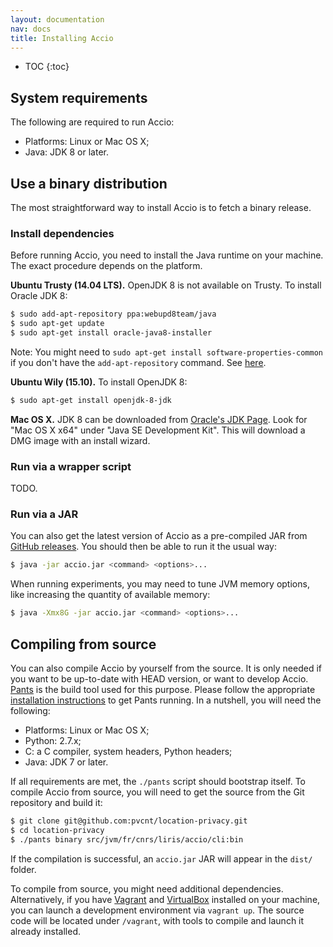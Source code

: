 ```yaml
---
layout: documentation
nav: docs
title: Installing Accio
---
```


* TOC
{:toc}

## System requirements

The following are required to run Accio:

  * Platforms: Linux or Mac OS X;
  * Java: JDK 8 or later.

## Use a binary distribution

The most straightforward way to install Accio is to fetch a binary release.

### Install dependencies

Before running Accio, you need to install the Java runtime on your machine.
The exact procedure depends on the platform.

**Ubuntu Trusty (14.04 LTS).**
OpenJDK 8 is not available on Trusty.
To install Oracle JDK 8:

```bash
$ sudo add-apt-repository ppa:webupd8team/java
$ sudo apt-get update
$ sudo apt-get install oracle-java8-installer
```

Note: You might need to `sudo apt-get install software-properties-common` if you don't have the `add-apt-repository` command.
See [here](http://manpages.ubuntu.com/manpages/wily/man1/add-apt-repository.1.html).

**Ubuntu Wily (15.10).**
To install OpenJDK 8:

```bash
$ sudo apt-get install openjdk-8-jdk
```

**Mac OS X.**
JDK 8 can be downloaded from [Oracle's JDK Page](http://www.oracle.com/technetwork/java/javase/downloads/jdk8-downloads-2133151.html).
Look for "Mac OS X x64" under "Java SE Development Kit".
This will download a DMG image with an install wizard.

### Run via a wrapper script

TODO.

### Run via a JAR

You can also get the latest version of Accio as a pre-compiled JAR from [GitHub releases](https://github.com/pvcnt/location-privacy/releases).
You should then be able to run it the usual way:

```bash
$ java -jar accio.jar <command> <options>...
```

When running experiments, you may need to tune JVM memory options, like increasing the quantity of available memory:

```bash
$ java -Xmx8G -jar accio.jar <command> <options>...
```

## Compiling from source

You can also compile Accio by yourself from the source.
It is only needed if you want to be up-to-date with HEAD version, or want to develop Accio.
[Pants](http://pantsbuild.org) is the build tool used for this purpose.
Please follow the appropriate [installation instructions](http://www.pantsbuild.org/install.html) to get Pants running.
In a nutshell, you will need the following:

  * Platforms: Linux or Mac OS X;
  * Python: 2.7.x;
  * C: a C compiler, system headers, Python headers;
  * Java: JDK 7 or later.

If all requirements are met, the `./pants` script should bootstrap itself.
To compile Accio from source, you will need to get the source from the Git repository and build it:

```bash
$ git clone git@github.com:pvcnt/location-privacy.git
$ cd location-privacy
$ ./pants binary src/jvm/fr/cnrs/liris/accio/cli:bin
```

If the compilation is successful, an `accio.jar` JAR will appear in the `dist/` folder.

To compile from source, you might need additional dependencies.
Alternatively, if you have [Vagrant](https://www.vagrantup.com) and [VirtualBox](https://www.virtualbox.org) installed on your machine, you can launch a development environment via `vagrant up`.
The source code will be located under `/vagrant`, with tools to compile and launch it already installed.